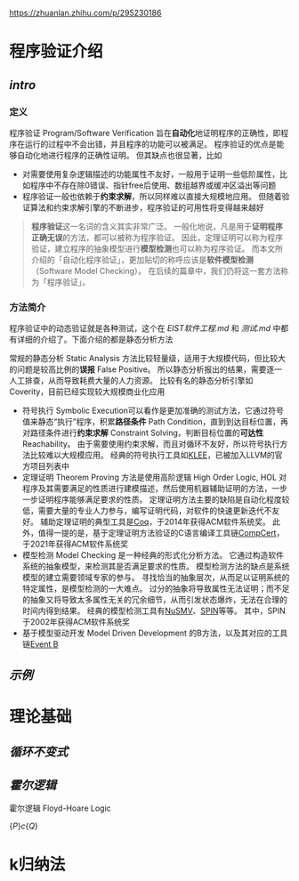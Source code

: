 https://zhuanlan.zhihu.com/p/295230186

# 程序验证介绍

## *intro*

### 定义

程序验证 Program/Software Verification 旨在**自动化**地证明程序的正确性，即程序在运行的过程中不会出错，并且程序的功能可以被满足。 程序验证的优点是能够自动化地进行程序的正确性证明。 但其缺点也很显著，比如

* 对需要使用复杂逻辑描述的功能属性不友好，一般用于证明一些低阶属性，比如程序中不存在除0错误、指针free后使用、数组越界或缓冲区溢出等问题
* 程序验证一般也依赖于**约束求解**，所以同样难以直接大规模地应用。 但随着验证算法和约束求解引擎的不断进步，程序验证的可用性将变得越来越好

> **程序验证**这一名词的含义其实非常广泛。 一般化地说，凡是用于**证明程序正确无误**的方法，都可以被称为程序验证。 因此，定理证明可以称为程序验证，建立程序的抽象模型进行**模型检测**也可以称为程序验证。 而本文所介绍的「自动化程序验证」，更加贴切的称呼应该是**软件模型检测**（Software Model Checking）。 在后续的篇章中，我们仍将这一套方法称为「程序验证」。

### 方法简介

程序验证中的动态验证就是各种测试，这个在 *EIST软件工程.md* 和 *测试.md* 中都有详细的介绍了。下面介绍的都是静态分析方法

常规的静态分析 Static Analysis 方法比较轻量级，适用于大规模代码，但比较大的问题是较高比例的**误报** False Positive。 所以静态分析报出的结果，需要逐一人工排查，从而导致耗费大量的人力资源。 比较有名的静态分析引擎如Coverity，目前已经实现较大规模商业化应用

* 符号执行 Symbolic Execution可以看作是更加准确的测试方法，它通过符号值来静态“执行”程序，积累**路径条件** Path Condition，直到到达目标位置，再对路径条件进行**约束求解** Constraint Solving，判断目标位置的**可达性**Reachability。 由于需要使用约束求解，而且对循环不友好，所以符号执行方法比较难以大规模应用。 经典的符号执行工具如[KLEE](https://link.zhihu.com/?target=https%3A//klee.github.io)，已被加入LLVM的官方项目列表中
* 定理证明 Theorem Proving 方法是使用高阶逻辑 High Order Logic, HOL 对程序及其需要满足的性质进行建模描述，然后使用机器辅助证明的方法，一步一步证明程序能够满足要求的性质。 定理证明方法主要的缺陷是自动化程度较低，需要大量的专业人力参与，编写证明代码，对软件的快速更新迭代不友好。 辅助定理证明的典型工具是[Coq](https://link.zhihu.com/?target=https%3A//coq.inria.fr)，于2014年获得ACM软件系统奖。 此外，值得一提的是，基于定理证明方法验证的C语言编译工具链[CompCert](https://link.zhihu.com/?target=https%3A//compcert.inria.fr/)，于2021年获得ACM软件系统奖
* 模型检测 Model Checking 是一种经典的形式化分析方法。 它通过构造软件系统的抽象模型，来检测其是否满足要求的性质。 模型检测方法的缺点是系统模型的建立需要领域专家的参与。 寻找恰当的抽象层次，从而足以证明系统的特定属性，是模型检测的一大难点。 过分的抽象将导致属性无法证明；而不足的抽象又将导致太多属性无关的冗余细节，从而引发状态爆炸，无法在合理的时间内得到结果。 经典的模型检测工具有[NuSMV](https://link.zhihu.com/?target=https%3A//nusmv.fbk.eu)、[SPIN](https://link.zhihu.com/?target=http%3A//spinroot.com/spin)等等。 其中，SPIN于2002年获得ACM软件系统奖
* 基于模型驱动开发 Model Driven Development 的B方法，以及其对应的工具链[Event B](https://link.zhihu.com/?target=http%3A//www.event-b.org)

## *示例*

# 理论基础

## *循环不变式*

## *霍尔逻辑*

霍尔逻辑 Floyd-Hoare Logic

$\left\{P\right\}c\left\{Q\right\}$

# k归纳法